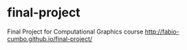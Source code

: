 final-project
=============

Final Project for Computational Graphics course
http://fabio-cumbo.github.io/final-project/
